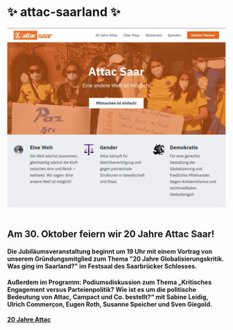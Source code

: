 # ✨ attac-saarland ✨

<img src="/images/attac-saarland_1024x874.png" width="600">

##  Am 30. Oktober feiern wir 20 Jahre Attac Saar!
####  Die Jubiläumsveranstaltung beginnt um 19 Uhr mit einem Vortrag von unserem Gründungsmitglied zum Thema "20 Jahre Globalisierungskritik. Was ging im Saarland?" im Festsaal des Saarbrücker Schlosses.
####  Außerdem im Programm: Podiumsdiskussion zum Thema „Kritisches Engagement versus Parteienpolitik? Wie ist es um die politische Bedeutung von Attac, Campact und Co. bestellt?“ mit Sabine Leidig, Ulrich Commerçon, Eugen Roth, Susanne Speicher und Sven Giegold.

**[20 Jahre Attac](https://attac-saarland.netlify.app/20-jahre/)**
